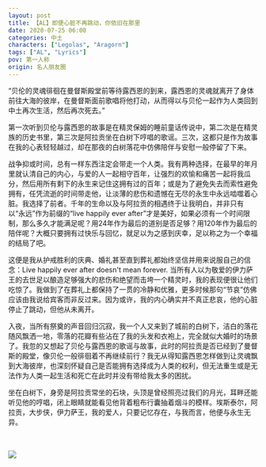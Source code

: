 ```yaml
---
layout: post
title: 【AL】即便心脏不再跳动，你依旧在那里
date: 2020-07-25 06:00
categories: 中土
characters: ["Legolas", "Aragorn"]
tags: ["AL", "Lyrics"]
pov: 第一人称
origin: 名人朋友圈
---
```


“贝伦的灵魂徘徊在曼督斯殿堂前等待露西恩的到来，露西恩的灵魂就离开了身体前往大海的彼岸，在曼督斯面前歌唱将他打动，从而得以与贝伦一起作为人类回到中土再次生活，然后再次死去。”

第一次听到贝伦与露西恩的故事是在精灵保姆的睡前童话传说中，第二次是在精灵族的历史书里，第三次是阿拉贡坐在白树下哼唱的歌谣。三次，这都只是作为故事在我的心表轻轻越过，却在那夜的白树落花中仿佛陪伴与安慰一般停留了下来。

战争抑或时间，总有一样东西注定会带走一个人类。我有两种选择，在最早的年月里就认清自己的内心，与爱的人一起相守百年，让强烈的欢愉和痛苦一起将我瓜分，然后用所有剩下的永生来记住这拥有过的百年；或是为了避免失去而索性避免拥有，任凭流逝的时间带走他，让淡薄的悲伤和遗憾在无尽的永生中永远啮噬着心脏。我选择了前者。千年的生命以及与阿拉贡的相遇终于让我明白，并非只有以“永远”作为前缀的“live happily ever after”才是美好，如果必须有一个时间限制，那么多久才能满足呢？用24年作为最后的道别是否足够？用120年作为最后的陪伴呢？大概只要拥有过快乐与回忆，就足以为之感到庆幸，足以称之为一个幸福的结局了吧。

这便是我从护戒胜利的庆典、婚礼甚至直到葬礼都始终坚信并用来说服自己的信念：Live happily ever after doesn't mean forever. 当所有人以为敬爱的伊力萨王的去世足以酿造足够强大的悲伤和绝望而击垮一个精灵时，我的表现便很让他们吃惊了。我做到了在葬礼上都保持了一贯的冷静和优雅，更多时候那句“节哀”仿佛应该由我说给宾客而非反过来。因为或许，我的内心确实并不真正悲哀，他的心脏停止了跳动，但他从未离开。

入夜，当所有祭奠的声音回归沉寂，我一个人又来到了城前的白树下，洁白的落花随风飘洒一地，零落的花瓣有些沾在了我的头发和衣袍上，完全就似大婚时的场景了。我忽的又想起了贝伦与露西恩的歌谣与故事，此时的阿拉贡是否已经到了曼督斯的殿堂，像贝伦一般徘徊着不再继续前行？我无从得知露西恩怎样做到让灵魂飘到大海彼岸，也深刻怀疑自己是否能拥有选择成为人类的权利，但无法重生或是无法作为人类一起生活和死亡在此时并没有带给我太多的困扰。

坐在白树下，身旁是阿拉贡常坐的石块，头顶是曾经照亮过我们的月光，耳畔还能听见他的哼唱，闭上眼睛就能看见他背着粗布行囊抽着烟斗的模样。埃斯泰尔，阿拉贡，大步侠，伊力萨王，我的爱人，只要记忆存在，与我而言，他便与永生无异。

<br><br>
![](https://github.com/junesirius/junesirius.github.io/tree/master/assets/images/mrpyq/2020-07-25-Lyrics.jpg)